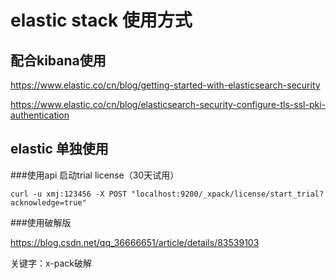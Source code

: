 # elastic stack 使用方式

## 配合kibana使用

https://www.elastic.co/cn/blog/getting-started-with-elasticsearch-security

https://www.elastic.co/cn/blog/elasticsearch-security-configure-tls-ssl-pki-authentication

## elastic 单独使用

###使用api 启动trial license（30天试用）
 
    curl -u xmj:123456 -X POST "localhost:9200/_xpack/license/start_trial?acknowledge=true"
    
###使用破解版

https://blog.csdn.net/qq_36666651/article/details/83539103

关键字：x-pack破解
